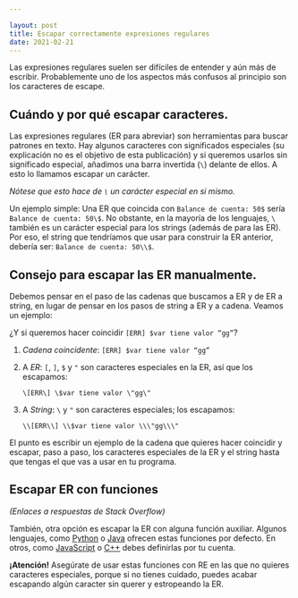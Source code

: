 ```yaml
---

layout: post
title: Escapar correctamente expresiones regulares
date: 2021-02-21
---
```

Las expresiones regulares suelen ser difíciles de entender y aún más de escribir. Probablemente uno de los aspectos más confusos al principio son los caracteres de escape.

## Cuándo y por qué escapar caracteres.

Las expresiones regulares (ER para abreviar) son herramientas para buscar patrones en texto. Hay algunos caracteres con significados especiales (su explicación no es el objetivo de esta publicación) y si queremos usarlos sin significado especial, añadimos una barra invertida (`\`) delante de ellos. A esto lo llamamos escapar un carácter. 

_Nótese que esto hace de `\` un carácter especial en sí mismo._

Un ejemplo simple: Una ER que coincida con `Balance de cuenta: 50$` sería `Balance de cuenta: 50\$`.
No obstante, en la mayoría de los lenguajes, `\` también es un carácter especial para los strings (además de para las ER). Por eso, el string que tendríamos que usar para construir la ER anterior, debería ser: `Balance de cuenta: 50\\$`.

## Consejo para escapar las ER manualmente.

Debemos pensar en el paso de las cadenas que buscamos a ER y de ER a string, en lugar de pensar en los pasos de string a ER y a cadena. Veamos un ejemplo:

¿Y si queremos hacer coincidir `[ERR] $var tiene valor “gg”`?

1. _Cadena coincidente_:
    `[ERR] $var tiene valor “gg”`
    
2. A _ER_: `[`, `]`, `$` y `"` son caracteres especiales en la ER, así que los escapamos:

     `\[ERR\] \$var tiene valor \"gg\"`

3. A _String_: `\` y `"` son caracteres especiales; los escapamos:

     `\\[ERR\\] \\$var tiene valor \\\"gg\\\"`

El punto es escribir un ejemplo de la cadena que quieres hacer coincidir y escapar, paso a paso, los caracteres especiales de la ER y el string hasta que tengas el que vas a usar en tu programa.

## Escapar ER con funciones

_(Enlaces a respuestas de Stack Overflow)_

También, otra opción es escapar la ER con alguna función auxiliar. Algunos lenguajes, como [Python](https://stackoverflow.com/questions/4202538/escape-regex-special-characters-in-a-python-string) o [Java](https://stackoverflow.com/questions/60160/how-to-escape-text-for-regular-expression-in-java) ofrecen estas funciones por defecto. En otros, como [JavaScript](https://stackoverflow.com/questions/3561493/is-there-a-regexp-escape-function-in-javascript) o [C++](https://stackoverflow.com/questions/39228912/stdregex-escape-backslashes-in-file-path) debes definirlas por tu cuenta.

**¡Atención!** Asegúrate de usar estas funciones con RE en las que no quieres caracteres especiales, porque si no tienes cuidado, puedes acabar escapando algún caracter sin querer y estropeando la ER.